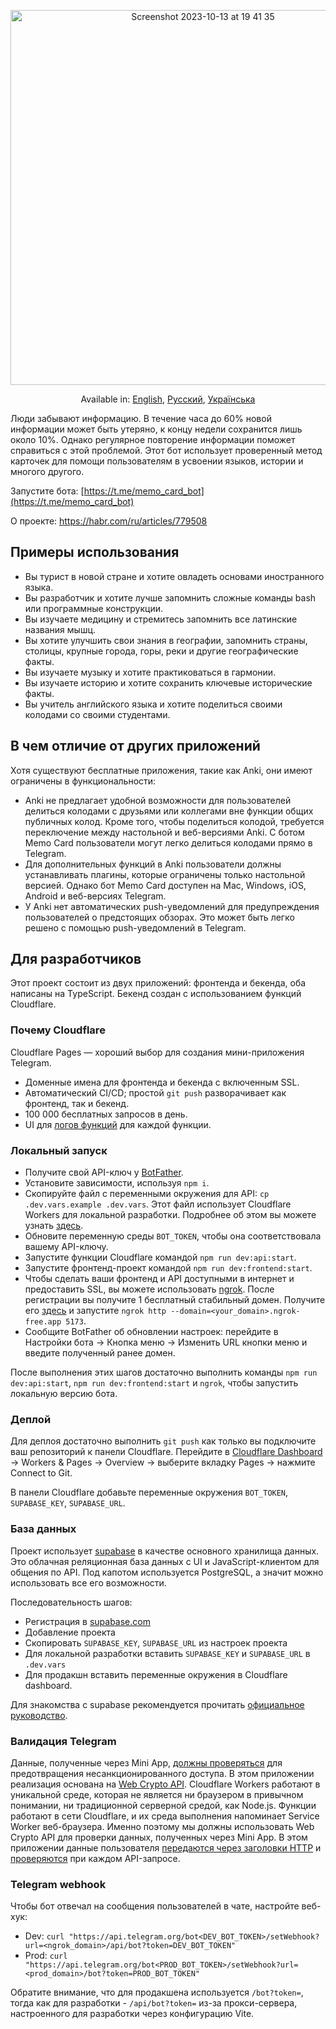 <p align="center">
<img width="600" alt="Screenshot 2023-10-13 at 19 41 35" src="https://github.com/kubk/memo-card/assets/22447849/7f754776-3e57-4669-becc-410e1b285199"></p>
<p align="center">
  Available in: <a href="./README.md">English</a>, <a href="./README.ru.md">Русский</a>, <a href="./README.ua.md">Українська</a>
</p>

Люди забывают информацию. В течение часа до 60% новой информации может быть утеряно, к концу недели сохранится лишь около 10%. Однако регулярное повторение информации поможет справиться с этой проблемой. Этот бот использует проверенный метод карточек для помощи пользователям в усвоении языков, истории и многого другого.

Запустите бота: [https://t.me/memo_card_bot](https://t.me/memo_card_bot)

О проекте: https://habr.com/ru/articles/779508

## Примеры использования
- Вы турист в новой стране и хотите овладеть основами иностранного языка.
- Вы разработчик и хотите лучше запомнить сложные команды bash или программные конструкции.
- Вы изучаете медицину и стремитесь запомнить все латинские названия мышц.
- Вы хотите улучшить свои знания в географии, запомнить страны, столицы, крупные города, горы, реки и другие географические факты.
- Вы изучаете музыку и хотите практиковаться в гармонии.
- Вы изучаете историю и хотите сохранить ключевые исторические факты.
- Вы учитель английского языка и хотите поделиться своими колодами со своими студентами.

## В чем отличие от других приложений

Хотя существуют бесплатные приложения, такие как Anki, они имеют ограничены в функциональности:
- Anki не предлагает удобной возможности для пользователей делиться колодами с друзьями или коллегами вне функции общих публичных колод. Кроме того, чтобы поделиться колодой, требуется переключение между настольной и веб-версиями Anki. С ботом Memo Card пользователи могут легко делиться колодами прямо в Telegram.
- Для дополнительных функций в Anki пользователи должны устанавливать плагины, которые ограничены только настольной версией. Однако бот Memo Card доступен на Mac, Windows, iOS, Android и веб-версиях Telegram.
- У Anki нет автоматических push-уведомлений для предупреждения пользователей о предстоящих обзорах. Это может быть легко решено с помощью push-уведомлений в Telegram.

## Для разработчиков

Этот проект состоит из двух приложений: фронтенда и бекенда, оба написаны на TypeScript. Бекенд создан с использованием функций Cloudflare.

### Почему Cloudflare

Cloudflare Pages — хороший выбор для создания мини-приложения Telegram.
- Доменные имена для фронтенда и бекенда с включенным SSL.
- Автоматический CI/CD; простой `git push` разворачивает как фронтенд, так и бекенд.
- 100 000 бесплатных запросов в день.
- UI для [логов функций](https://developers.cloudflare.com/pages/platform/functions/debugging-and-logging/) для каждой функции.

### Локальный запуск
- Получите свой API-ключ у [BotFather](https://core.telegram.org/bots/tutorial).
- Установите зависимости, используя `npm i`.
- Скопируйте файл c переменными окружения для API: `cp .dev.vars.example .dev.vars`. Этот файл использует Cloudflare Workers для локальной разработки. Подробнее об этом вы можете узнать [здесь](https://developers.cloudflare.com/workers/configuration/environment-variables/).
- Обновите переменную среды `BOT_TOKEN`, чтобы она соответствовала вашему API-ключу.
- Запустите функции Cloudflare командой `npm run dev:api:start`.
- Запустите фронтенд-проект командой `npm run dev:frontend:start`.
- Чтобы сделать ваши фронтенд и API доступными в интернет и предоставить SSL, вы можете использовать [ngrok](https://ngrok.com). После регистрации вы получите 1 бесплатный стабильный домен. Получите его [здесь](https://dashboard.ngrok.com/cloud-edge/domains) и запустите `ngrok http --domain=<your_domain>.ngrok-free.app 5173`.
- Сообщите BotFather об обновлении настроек: перейдите в Настройки бота -> Кнопка меню -> Изменить URL кнопки меню и введите полученный ранее домен.

После выполнения этих шагов достаточно выполнить команды `npm run dev:api:start`, `npm run dev:frontend:start` и `ngrok`, чтобы запустить локальную версию бота.

### Деплой
Для деплоя достаточно выполнить `git push` как только вы подключите ваш репозиторий к панели Cloudflare. Перейдите в [Cloudflare Dashboard](https://dash.cloudflare.com/) -> Workers & Pages -> Overview -> выберите вкладку Pages -> нажмите Connect to Git.

В панели Cloudflare добавьте переменные окружения `BOT_TOKEN`, `SUPABASE_KEY`,
`SUPABASE_URL`.

### База данных
Проект использует [supabase](https://supabase.com/) в качестве основного хранилища данных. Это облачная реляционная база данных с UI и JavaScript-клиентом для общения по API. Под капотом используется PostgreSQL, а значит можно использовать все его возможности. 

Последовательность шагов:
- Регистрация в [supabase.com](https://supabase.com/dashboard/sign-in)
- Добавление проекта
- Скопировать `SUPABASE_KEY`, `SUPABASE_URL` из настроек проекта
- Для локальной разработки вставить `SUPABASE_KEY` и `SUPABASE_URL` в `.dev.vars`
- Для продакшн вставить переменные окружения в Cloudflare dashboard.

Для знакомства с supabase рекомендуется прочитать [официальное руководство](https://supabase.com/docs/guides/database).

### Валидация Telegram

Данные, полученные через Mini App, [должны проверяться](https://core.telegram.org/bots/webapps#testing-mini-apps) для предотвращения несанкционированного доступа.
В этом приложении реализация основана на [Web Crypto API](https://developers.cloudflare.com/workers/runtime-apis/web-crypto/). Cloudflare Workers работают в уникальной среде, которая не является ни браузером в привычном понимании, ни традиционной серверной средой, как Node.js. Функции работают в сети Cloudflare, и их среда выполнения напоминает Service Worker веб-браузера. Именно поэтому мы должны использовать Web Crypto API для проверки данных, полученных через Mini App. В этом приложении данные пользователя [передаются через заголовки HTTP](https://github.com/kubk/memo-card/blob/main/src/lib/request/request.ts#L17) и [проверяются](https://github.com/kubk/memo-card/blob/main/functions/lib/telegram/validate-telegram-request.ts#L26) при каждом API-запросе.

### Telegram webhook

Чтобы бот отвечал на сообщения пользователей в чате, настройте веб-хук:

- Dev: `curl "https://api.telegram.org/bot<DEV_BOT_TOKEN>/setWebhook?url=<ngrok_domain>/api/bot?token=DEV_BOT_TOKEN"`
- Prod: `curl "https://api.telegram.org/bot<PROD_BOT_TOKEN>/setWebhook?url=<prod_domain>/bot?token=PROD_BOT_TOKEN"`
 
Обратите внимание, что для продакшена используется `/bot?token=`, тогда как для разработки - `/api/bot?token=` из-за прокси-сервера, настроенного для разработки через конфигурацию Vite.
